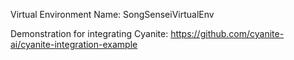 Virtual Environment Name: SongSenseiVirtualEnv

Demonstration for integrating Cyanite:
    https://github.com/cyanite-ai/cyanite-integration-example
